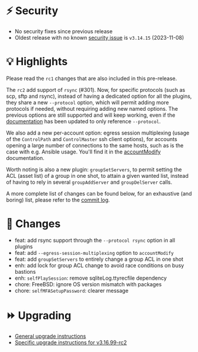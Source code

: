 # :zap: Security

- No security fixes since previous release
- Oldest release with no known [security issue](https://github.com/ovh/the-bastion/security/advisories) is `v3.14.15` (2023-11-08)

# :bulb: Highlights

Please read the ``rc1`` changes that are also included in this pre-release.

The ``rc2`` add support of ``rsync`` (#301). Now, for specific protocols (such as scp, sftp and rsync), instead of having a dedicated option for all the plugins, they share a new ``--protocol`` option, which will permit adding more protocols if needed, without requiring adding new named options. The previous options are still supported and will keep working, even if the [documentation](https://ovh.github.io/the-bastion/using/sftp_scp_rsync.html) has been updated to only reference ``--protocol``.

We also add a new per-account option: egress session multiplexing (usage of the ``ControlPath`` and ``ControlMaster`` ssh client options), for accounts opening a large number of connections to the same hosts, such as is the case with e.g. Ansible usage. You'll find it in the [accountModify](https://ovh.github.io/the-bastion/plugins/restricted/accountModify.html?highlight=multiplexing#cmdoption-accountModify-egress-session-multiplexing) documentation.

Worth noting is also a new plugin: ``groupSetServers``, to permit setting the ACL (asset list) of a group in one shot, to attain a given wanted list, instead of having to rely in several `groupAddServer` and `groupDelServer` calls.


A more complete list of changes can be found below, for an exhaustive (and boring) list, please refer to the [commit log](https://github.com/ovh/the-bastion/compare/v3.16.01...v3.16.99-rc1).

# :pushpin: Changes
- feat: add rsync support through the ``--protocol rsync`` option in all plugins
- feat: add ``--egress-session-multiplexing`` option to ``accountModify``
- feat: add ``groupSetServers`` to entirely change a group ACL in one shot
- enh: add lock for group ACL change to avoid race conditions on busy bastions
- enh: ``selfPlaySession``: remove sqliteLog.ttyrecfile dependency
- chore: FreeBSD: ignore OS version mismatch with packages
- chore: ``selfMFASetupPassword``: clearer message

# :fast_forward: Upgrading

- [General upgrade instructions](https://ovh.github.io/the-bastion/installation/upgrading.html)
- [Specific upgrade instructions for v3.16.99-rc2](https://ovh.github.io/the-bastion/installation/upgrading.html#v3-16-99-rc2-2024-09-17)
